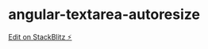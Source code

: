 # angular-textarea-autoresize

[Edit on StackBlitz ⚡️](https://stackblitz.com/edit/angular-textarea-autoresize)